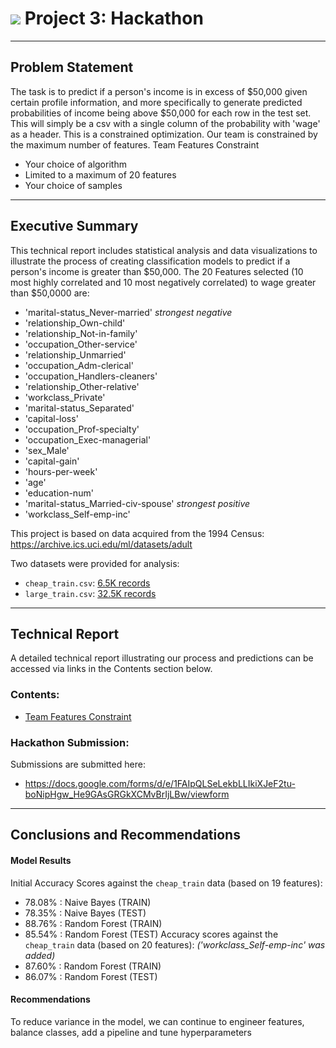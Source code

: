 # ![](https://ga-dash.s3.amazonaws.com/production/assets/logo-9f88ae6c9c3871690e33280fcf557f33.png) Project 3: Hackathon

---
## Problem Statement
The task is to predict if a person's income is in excess of $50,000 given certain profile information, and more specifically to generate predicted probabilities of income being above $50,000 for each row in the test set. This will simply be a csv with a single column of the probability with 'wage' as a header. This is a constrained optimization. Our team is constrained by the maximum number of features.
Team Features Constraint
 - Your choice of algorithm
 - Limited to a maximum of 20 features
 - Your choice of samples

---
## Executive Summary
This technical report includes statistical analysis and data visualizations to illustrate the process of creating classification models to predict if a person's income is greater than $50,000. The 20 Features selected (10 most highly correlated and 10 most negatively correlated) to wage greater than $50,0000 are:
 - 'marital-status_Never-married'  *strongest negative*
 - 'relationship_Own-child'
 - 'relationship_Not-in-family'
 - 'occupation_Other-service'
 - 'relationship_Unmarried'
 - 'occupation_Adm-clerical'
 - 'occupation_Handlers-cleaners'
 - 'relationship_Other-relative'
 - 'workclass_Private'
 - 'marital-status_Separated'
 - 'capital-loss'
 - 'occupation_Prof-specialty'
 - 'occupation_Exec-managerial'
 - 'sex_Male'
 - 'capital-gain'
 - 'hours-per-week'
 - 'age'
 - 'education-num'
 - 'marital-status_Married-civ-spouse'  *strongest positive*
 - 'workclass_Self-emp-inc'

This project is based on data acquired from the 1994 Census:  https://archive.ics.uci.edu/ml/datasets/adult

Two datasets were provided for analysis:
- `cheap_train.csv`:  [6.5K records]('data/cheap_train_sample.csv')
- `large_train.csv`:  [32.5K records]('data/large_train_sample.csv')

---
## Technical Report
A detailed technical report illustrating our process and predictions can be accessed via links in the Contents section below.

### Contents:
- [Team Features Constraint](hackathon_in-progress.ipynb)

### Hackathon Submission:
Submissions are submitted here:
 - https://docs.google.com/forms/d/e/1FAIpQLSeLekbLLIkiXJeF2tu-boNipHgw_He9GAsGRGkXCMvBrIjLBw/viewform


---

## Conclusions and Recommendations
#### Model Results
Initial Accuracy Scores against the `cheap_train` data (based on 19 features):
 - 78.08% : Naive Bayes (TRAIN)
 - 78.35% : Naive Bayes (TEST)
 - 88.76% : Random Forest (TRAIN)
 - 85.54% : Random Forest (TEST)
Accuracy scores against the `cheap_train` data (based on 20 features):
 *('workclass_Self-emp-inc' was added)*
 - 87.60% : Random Forest (TRAIN)
 - 86.07% : Random Forest (TEST)

#### Recommendations
To reduce variance in the model, we can continue to engineer features, balance classes, add a pipeline and tune hyperparameters

 